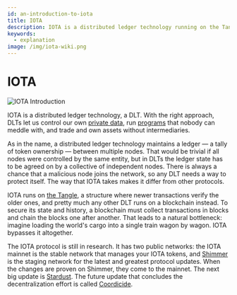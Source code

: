 ```yaml
---
id: an-introduction-to-iota
title: IOTA
description: IOTA is a distributed ledger technology running on the Tangle instead of a blockchain.
keywords:
  - explanation
image: /img/iota-wiki.png
---
```


# IOTA

![IOTA Introduction](/img/Banner/banner_iota.svg)

IOTA is a distributed ledger technology, a DLT. With the right approach, DLTs let us control our own [private data](https://wiki.iota.org/identity.rs/introduction), run [programs](https://wiki.iota.org/smart-contracts/overview) that nobody can meddle with, and trade and own assets without intermediaries.

As in the name, a distributed ledger technology maintains a ledger — a tally of token ownership — between multiple nodes. That would be trivial if all nodes were controlled by the same entity, but in DLTs the ledger state has to be agreed on by a collective of independent nodes. There is always a chance that a malicious node joins the network, so any DLT needs a way to protect itself. The way that IOTA takes makes it differ from other protocols.

IOTA runs on [the Tangle](./tangle.md), a structure where newer transactions verify the older ones, and pretty much any other DLT runs on a blockchain instead. To secure its state and history, a blockchain must collect transactions in blocks and chain the blocks one after another. That leads to a natural bottleneck: imagine loading the world's cargo into a single train wagon by wagon. IOTA bypasses it altogether.

The IOTA protocol is still in research. It has two public networks: the IOTA mainnet is the stable network that manages your IOTA tokens, and [Shimmer](https://wiki.iota.org/shimmer/learn/welcome) is the staging network for the latest and greatest protocol updates. When the changes are proven on Shimmer, they come to the mainnet. The next big update is [Stardust](https://blog.shimmer.network/stardust-upgrade-in-a-nutshell/). The future update that concludes the decentralization effort is called [Coordicide](roadmap-to-decentralization.md).
